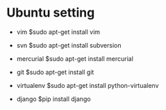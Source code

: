 # Ubuntu setting

* vim
    $sudo apt-get install vim

* svn
    $sudo apt-get install subversion

* mercurial
    $sudo apt-get install mercurial

* git
    $sudo apt-get install git

* virtualenv
    $sudo apt-get install python-virtualenv

* django
    $pip install django


